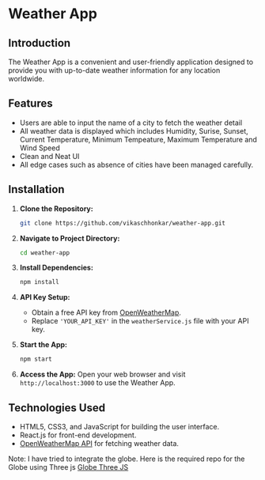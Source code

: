 # Weather App

## Introduction

The Weather App is a convenient and user-friendly application designed to provide you with up-to-date weather information for any location worldwide. 

## Features

- Users are able to input the name of a city to fetch the weather detail 
- All weather data is displayed which includes Humidity, Surise, Sunset, Current Temperature, Minimum Tempeature, Maximum Temperature and Wind Speed 
- Clean and Neat UI
- All edge cases such as absence of cities have been managed carefully.


## Installation

1. **Clone the Repository:**
   ```bash
   git clone https://github.com/vikaschhonkar/weather-app.git
   ```

2. **Navigate to Project Directory:**
   ```bash
   cd weather-app
   ```

3. **Install Dependencies:**
   ```bash
   npm install
   ```

4. **API Key Setup:**
   - Obtain a free API key from [OpenWeatherMap](https://openweathermap.org/api).
   - Replace `'YOUR_API_KEY'` in the `weatherService.js` file with your API key.

5. **Start the App:**
   ```bash
   npm start
   ```

6. **Access the App:**
   Open your web browser and visit `http://localhost:3000` to use the Weather App.

## Technologies Used

- HTML5, CSS3, and JavaScript for building the user interface.
- React.js for front-end development.
- [OpenWeatherMap API](https://openweathermap.org/api) for fetching weather data.

Note: I have tried to integrate the globe. Here is the required repo for the Globe using Three js [Globe Three JS](https://github.com/vikaschhonkar1/globe-three-js)

